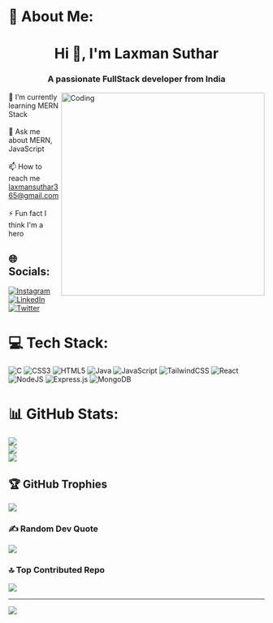 # 💫 About Me:
<h1 align="center">Hi 👋, I'm Laxman Suthar</h1>
<h3 align="center">A passionate FullStack developer from India</h3>

<img align="right" alt="Coding" width="400" src="https://media4.giphy.com/media/v1.Y2lkPTc5MGI3NjExNjZyeDhvd24xZWY1dTR0MGpvYjJtNHg2b3c2aGo2aDJlZGpna2dsYSZlcD12MV9pbnRlcm5hbF9naWZfYnlfaWQmY3Q9Zw/qgQUggAC3Pfv687qPC/giphy.gif">

🌱 I’m currently learning MERN Stack<br><br>💬 Ask me about MERN, JavaScript<br><br>📫 How to reach me laxmansuthar365@gmail.com<br><br>⚡ Fun fact I think I'm a hero


## 🌐 Socials:
[![Instagram](https://img.shields.io/badge/Instagram-%23E4405F.svg?logo=Instagram&logoColor=white)](https://instagram.com/_lucky_suthar_) [![LinkedIn](https://img.shields.io/badge/LinkedIn-%230077B5.svg?logo=linkedin&logoColor=white)](https://linkedin.com/in/laxman-suthar) [![Twitter](https://img.shields.io/badge/Twitter-%231DA1F2.svg?logo=Twitter&logoColor=white)](https://twitter.com/laxman6375) 

# 💻 Tech Stack:
![C](https://img.shields.io/badge/c-%2300599C.svg?style=for-the-badge&logo=c&logoColor=white) ![CSS3](https://img.shields.io/badge/css3-%231572B6.svg?style=for-the-badge&logo=css3&logoColor=white) ![HTML5](https://img.shields.io/badge/html5-%23E34F26.svg?style=for-the-badge&logo=html5&logoColor=white) ![Java](https://img.shields.io/badge/java-%23ED8B00.svg?style=for-the-badge&logo=java&logoColor=white) ![JavaScript](https://img.shields.io/badge/javascript-%23323330.svg?style=for-the-badge&logo=javascript&logoColor=%23F7DF1E) ![TailwindCSS](https://img.shields.io/badge/tailwindcss-%2338B2AC.svg?style=for-the-badge&logo=tailwind-css&logoColor=white) ![React](https://img.shields.io/badge/react-%2320232a.svg?style=for-the-badge&logo=react&logoColor=%2361DAFB) ![NodeJS](https://img.shields.io/badge/node.js-6DA55F?style=for-the-badge&logo=node.js&logoColor=white) ![Express.js](https://img.shields.io/badge/express.js-%23404d59.svg?style=for-the-badge&logo=express&logoColor=%2361DAFB) ![MongoDB](https://img.shields.io/badge/MongoDB-%234ea94b.svg?style=for-the-badge&logo=mongodb&logoColor=white)
# 📊 GitHub Stats:
![](https://github-readme-stats.vercel.app/api?username=laxman6375&theme=dark&hide_border=false&include_all_commits=false&count_private=false)<br/>
![](https://github-readme-streak-stats.herokuapp.com/?user=laxman6375&theme=dark&hide_border=false)<br/>
![](https://github-readme-stats.vercel.app/api/top-langs/?username=laxman6375&theme=dark&hide_border=false&include_all_commits=false&count_private=false&layout=compact)

## 🏆 GitHub Trophies
![](https://github-profile-trophy.vercel.app/?username=laxman6375&theme=onedark&no-frame=false&no-bg=true&margin-w=4)

### ✍️ Random Dev Quote
![](https://quotes-github-readme.vercel.app/api?type=horizontal&theme=dark)

### 🔝 Top Contributed Repo
![](https://github-contributor-stats.vercel.app/api?username=laxman6375&limit=5&theme=onestar&combine_all_yearly_contributions=true)

---
[![](https://visitcount.itsvg.in/api?id=laxman6375&icon=5&color=11)](https://visitcount.itsvg.in)
